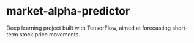 # market-alpha-predictor
Deep learning project built with TensorFlow, aimed at forecasting short-term stock price movements.

